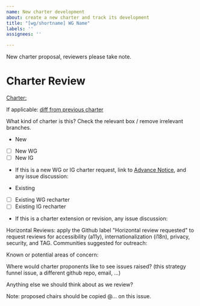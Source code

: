 ```yaml
---
name: New charter development
about: create a new charter and track its development
title: "[wg/shortname] WG Name"
labels: ''
assignees: ''

---
```


New charter proposal, reviewers please take note.

# Charter Review

[Charter:](link)

If applicable:
[diff from previous charter](https://services.w3.org/htmldiff)

What kind of charter is this? Check the relevant box / remove irrelevant branches. 

* New
 - [ ] New WG 
 - [ ] New IG
 - If this is a new WG or IG charter request, link to [Advance Notice](), and any issue discussion: 

* Existing 
 - [ ] Existing WG recharter 
 - [ ] Existing IG recharter
 - If this is a charter extension or revision, any issue discussion:

Horizontal Reviews: apply the Github label "Horizontal review requested" to request reviews for accessibility (a11y), internationalization (i18n), privacy, security, and TAG. 
Communities suggested for outreach: 

Known or potential areas of concern: 

Where would charter proponents like to see issues raised? (this strategy funnel issue, a different github repo, email, ...)

Anything else we should think about as we review? 

Note: proposed chairs should be copied @... on this issue.
